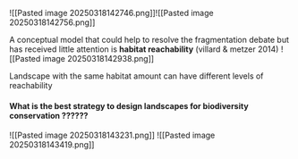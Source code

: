 
![[Pasted image 20250318142746.png]]![[Pasted image 20250318142756.png]]

A conceptual model that could help to resolve the fragmentation debate but has received little attention is **habitat reachability** (villard & metzer 2014)
![[Pasted image 20250318142938.png]]

Landscape with the same habitat amount can have different levels of reachability

#### What is the best strategy to design landscapes for biodiversity conservation ??????
![[Pasted image 20250318143231.png]]
![[Pasted image 20250318143419.png]]

























